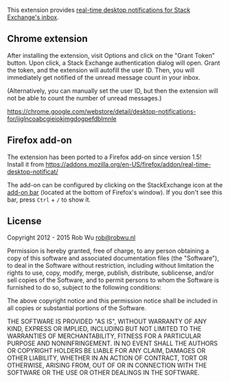 This extension provides [real-time desktop notifications for Stack Exchange's inbox](https://stackapps.com/q/3780/9699?real-time-desktop-notifications-for-stack-exchange-inbox-chrome-extension).

## Chrome extension
After installing the extension, visit Options and click on the "Grant Token"
button. Upon click, a Stack Exchange authentication dialog will open. Grant
the token, and the extension will autofill the user ID. Then, you will
immediately get notified of the unread message count in your inbox.

(Alternatively, you can manually set the user ID, but then the extension will
not be able to count the number of unread messages.)

https://chrome.google.com/webstore/detail/desktop-notifications-for/ijglncoabcgieiokjmgdogpefdblmnle

## Firefox add-on
The extension has been ported to a Firefox add-on since version 1.5!  
Install it from https://addons.mozilla.org/en-US/firefox/addon/real-time-desktop-notificat/

The add-on can be configured by clicking on the StackExchange icon at the
[add-on bar](https://support.mozilla.org/en-US/kb/add-on-bar-quick-access-to-add-ons)
(located at the bottom of Firefox's window).
If you don't see this bar, press `Ctrl` + `/` to show it.

## License
Copyright 2012 - 2015 Rob Wu <rob@robwu.nl>

Permission is hereby granted, free of charge, to any person obtaining a copy of
this software and associated documentation files (the "Software"), to deal in
the Software without restriction, including without limitation the rights to
use, copy, modify, merge, publish, distribute, sublicense, and/or sell copies of
the Software, and to permit persons to whom the Software is furnished to do so,
subject to the following conditions:

The above copyright notice and this permission notice shall be included in all
copies or substantial portions of the Software.

THE SOFTWARE IS PROVIDED "AS IS", WITHOUT WARRANTY OF ANY KIND, EXPRESS OR
IMPLIED, INCLUDING BUT NOT LIMITED TO THE WARRANTIES OF MERCHANTABILITY, FITNESS
FOR A PARTICULAR PURPOSE AND NONINFRINGEMENT. IN NO EVENT SHALL THE AUTHORS OR
COPYRIGHT HOLDERS BE LIABLE FOR ANY CLAIM, DAMAGES OR OTHER LIABILITY, WHETHER
IN AN ACTION OF CONTRACT, TORT OR OTHERWISE, ARISING FROM, OUT OF OR IN
CONNECTION WITH THE SOFTWARE OR THE USE OR OTHER DEALINGS IN THE SOFTWARE.
